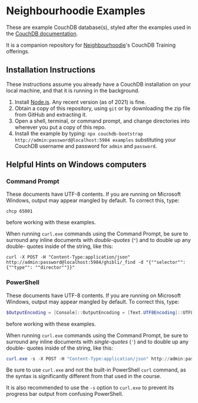 # Neighbourhoodie Examples

These are example CouchDB database(s), styled after the examples used in the
[CouchDB documentation](https://docs.couchdb.org/).

It is a companion repository for [Neighbourhoodie](https://neighbourhood.ie)'s
CouchDB Training offerings.

## Installation Instructions

These instructions assume you already have a CouchDB installation on your local
machine, and that it is running in the background.

1. Install [Node.js](https://nodejs.org/). Any recent version (as of 2021) is
   fine.
1. Obtain a copy of this repository, using `git` or by downloading the zip file
   from GitHub and extracting it.
1. Open a shell, terminal, or command prompt, and change directories into
   wherever you put a copy of this repo.
1. Install the example by typing: `npx couchdb-bootstrap
   http://admin:password@localhost:5984 examples` substituting your CouchDB
   username and password for `admin` and `password`.

## Helpful Hints on Windows computers

### Command Prompt

These documents have UTF-8 contents. If you are running on Microsoft Windows,
output may appear mangled by default. To correct this, type:

```batch
chcp 65001
```

before working with these examples.

When running `curl.exe` commands using the Command Prompt, be sure to surround
any inline documents with *double-quotes* (`"`) and to double up any double-
quotes inside of the string, like this:

```batch
curl -X POST -H "Content-Type:application/json" http://admin:password@localhost:5984/ghibli/_find -d "{""selector"":{""type"": ""director""}}"
```

### PowerShell

These documents have UTF-8 contents. If you are running on Microsoft Windows,
output may appear mangled by default. To correct this, type:

```powershell
$OutputEncoding = [Console]::OutputEncoding = [Text.UTF8Encoding]::UTF8
```

before working with these examples.

When running `curl.exe` commands using the Command Prompt, be sure to surround
any inline documents with *single-quotes* (`'`) and to double up any double-
quotes inside of the string, like this:

```powershell
curl.exe -s -X POST -H "Content-Type:application/json" http://admin:password@localhost:5984/ghibli/_find -d '{""selector"":{""type"": ""director""}}'
```

Be sure to use `curl.exe` and not the built-in PowerShell `curl` command, as
the syntax is significantly different from that used in the course.

It is also recommended to use the `-s` option to `curl.exe` to prevent its
progress bar output from confusing PowerShell.
